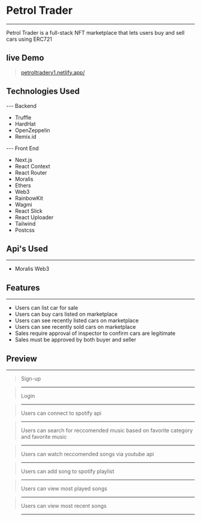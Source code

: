 # Petrol Trader 
---
 Petrol Trader is a full-stack NFT marketplace that lets users buy and sell cars using ERC721

## live Demo
>[petroltraderv1.netlify.app/](https://petroltraderv1.netlify.app/)

## Technologies Used
--- Backend
- Truffle
- HardHat
- OpenZeppelin
- Remix.id

--- Front End
- Next.js
- React Context
- React Router
- Moralis
- Ethers
- Web3
- RainbowKit
- Wagmi
- React Slick
- React Uploader
- Tailwind
- Postcss

## Api's Used
---
- Moralis Web3

## Features
---
- Users can list car for sale
- Users can buy cars listed on marketplace
- Users can see recently listed cars on marketplace
- Users can see recently sold cars on marketplace
- Sales require approval of inspector to confirm cars are legitimate
- Sales must be approved by both buyer and seller

## Preview
---
>Sign-up

<!-- ![](./preview/MyTunes-Log-In.gif) -->
> ---
>Login

<!-- ![](./preview/MyTunes-Sign-Up.gif) -->
> ---
>Users can connect to spotify api

<!-- ![](./preview/MyTunes-spotify-Connect.gif) -->
> ---
>Users can search for reccomended music based on favorite category and favorite music

<!-- ![](./preview/MyTunes-User-Search.gif) -->
> ---
>Users can watch reccomended songs via youtube api

<!-- ![](./preview/MyTunes-User-youtube.gif) -->
> ---
>Users can add song to spotify playlist

<!-- ![](./preview/MyTunes-User-add-playlist.gif) -->
> ---
>Users can view most played songs

<!-- ![](./preview/MyTunes-User-Most-Played.gif) -->
> ---
>Users can view most recent songs

<!-- ![](./preview/MyTunes-User-Recently-Played.gif) -->
> ---